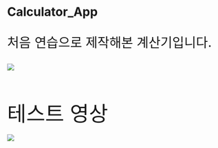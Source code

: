 # Calculator_App

<p style="font-size : 30px">처음 연습으로 제작해본 계산기입니다.</p>

<img src = "https://raw.githubusercontent.com/jyoung111/Calculator_App/master/image/mycal.JPG"></img>

<br><br>

<font size = "30">테스트 영상</font><br><br>
<img src = "https://raw.githubusercontent.com/jyoung111/Calculator_App/master/image/test.gif"></img>
